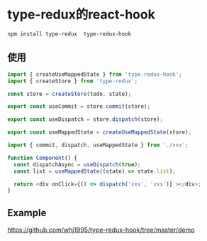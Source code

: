 # type-redux的react-hook

```
npm install type-redux  type-redux-hook
```

## 使用

``` ts
import { createUseMappedState } from 'type-redux-hook';
import { createStore } from 'type-redux';

const store = createStore(todo, state);

export const useCommit = store.commit(store);

export const useDispatch = store.dispatch(store);

export const useMappedState = createUseMappedState(store);

```

``` ts
import { commit, dispatch, useMappedState } from './xxx';

function Component() {
  const dispatchAsync = useDispatch(true);
  const list = useMappedState((state) => state.list);

  return <div onClick={() => dispatch('xxx', 'xxx')} ></div>;
}
```

## Example

https://github.com/whj1995/type-redux-hook/tree/master/demo